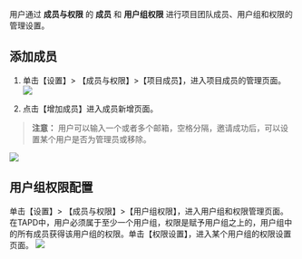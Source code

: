 用户通过 **成员与权限** 的 **成员** 和 **用户组权限** 进行项目团队成员、用户组和权限的管理设置。

## 添加成员
1. 单击【设置】> 【成员与权限】>【项目成员】，进入项目成员的管理页面。
![](http://imgcache.tce.fsphere.cn/image/mc.qcloudimg.com/static/img/30676bcfdc6f462c18030b182349b9bf/image.jpg)

2. 点击【增加成员】进入成员新增页面。
> **注意：**
> 用户可以输入一个或者多个邮箱，空格分隔，邀请成功后，可以设置某个用户是否为管理员或移除。

![](http://imgcache.tce.fsphere.cn/image/mc.qcloudimg.com/static/img/bbac60626e4d19c43017f1c8f5721010/image.jpg)



## 用户组权限配置

单击【设置】> 【成员与权限】>【用户组权限】，进入用户组和权限管理页面。在TAPD中，用户必须属于至少一个用户组，权限是赋予用户组之上的，用户组中的所有成员获得该用户组的权限。单击【权限设置】，进入某个用户组的权限设置页面。
![](http://imgcache.tce.fsphere.cn/image/mc.qcloudimg.com/static/img/9799e03a8f4db7b0842cf74c3027f6b8/image.jpg)



